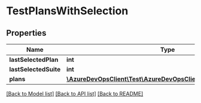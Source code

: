 # TestPlansWithSelection

## Properties
Name | Type | Description | Notes
------------ | ------------- | ------------- | -------------
**lastSelectedPlan** | **int** |  | [optional] 
**lastSelectedSuite** | **int** |  | [optional] 
**plans** | [**\AzureDevOpsClient\Test\AzureDevOpsClient\Test\Model\TestPlan[]**](TestPlan.md) |  | [optional] 

[[Back to Model list]](../README.md#documentation-for-models) [[Back to API list]](../README.md#documentation-for-api-endpoints) [[Back to README]](../README.md)


